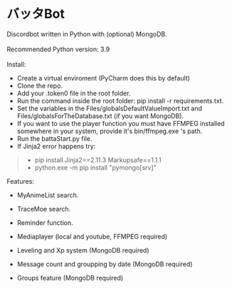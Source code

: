 # バッタBot
Discordbot written in Python with (optional) MongoDB.\
\
Recommended Python version: 3.9 
\
\
Install:
- Create a virtual enviroment (PyCharm does this by default)
- Clone the repo.
- Add your .token0 file in the root folder.
- Run the command inside the root folder: pip install -r requirements.txt.
- Set the variables in the Files/globalsDefaultValueImport.txt and Files/globalsForTheDatabase.txt (if you want MongoDB).
- If you want to use the player function you must have FFMPEG installed somewhere in your system, provide it's bin/ffmpeg.exe 's path.
- Run the battaStart.py file.
- If Jinja2 error happens try: <br> 
>- pip install Jinja2==2.11.3 Markupsafe==1.1.1
>- python.exe -m pip install "pymongo[srv]"

Features:
- MyAnimeList search.
- TraceMoe search.
- Reminder function.

- Mediaplayer (local and youtube, FFMPEG required)
 
- Leveling and Xp system (MongoDB required)
- Message count and groupping by date (MongoDB required)
- Groups feature (MongoDB required)
